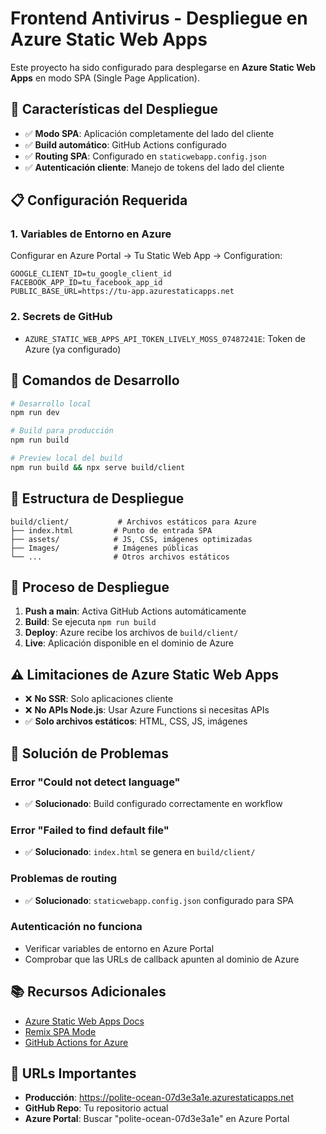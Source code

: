 # Frontend Antivirus - Despliegue en Azure Static Web Apps

Este proyecto ha sido configurado para desplegarse en **Azure Static Web Apps** en modo SPA (Single Page Application).

## 🚀 Características del Despliegue

- ✅ **Modo SPA**: Aplicación completamente del lado del cliente
- ✅ **Build automático**: GitHub Actions configurado
- ✅ **Routing SPA**: Configurado en `staticwebapp.config.json`
- ✅ **Autenticación cliente**: Manejo de tokens del lado del cliente

## 📋 Configuración Requerida

### 1. Variables de Entorno en Azure

Configurar en Azure Portal → Tu Static Web App → Configuration:

```
GOOGLE_CLIENT_ID=tu_google_client_id
FACEBOOK_APP_ID=tu_facebook_app_id
PUBLIC_BASE_URL=https://tu-app.azurestaticapps.net
```

### 2. Secrets de GitHub

- `AZURE_STATIC_WEB_APPS_API_TOKEN_LIVELY_MOSS_07487241E`: Token de Azure (ya configurado)

## 🔧 Comandos de Desarrollo

```bash
# Desarrollo local
npm run dev

# Build para producción
npm run build

# Preview local del build
npm run build && npx serve build/client
```

## 📁 Estructura de Despliegue

```
build/client/           # Archivos estáticos para Azure
├── index.html         # Punto de entrada SPA
├── assets/            # JS, CSS, imágenes optimizadas
├── Images/            # Imágenes públicas
└── ...                # Otros archivos estáticos
```

## 🔄 Proceso de Despliegue

1. **Push a main**: Activa GitHub Actions automáticamente
2. **Build**: Se ejecuta `npm run build`
3. **Deploy**: Azure recibe los archivos de `build/client/`
4. **Live**: Aplicación disponible en el dominio de Azure

## ⚠️ Limitaciones de Azure Static Web Apps

- ❌ **No SSR**: Solo aplicaciones cliente
- ❌ **No APIs Node.js**: Usar Azure Functions si necesitas APIs
- ✅ **Solo archivos estáticos**: HTML, CSS, JS, imágenes

## 🐛 Solución de Problemas

### Error "Could not detect language"

- ✅ **Solucionado**: Build configurado correctamente en workflow

### Error "Failed to find default file"

- ✅ **Solucionado**: `index.html` se genera en `build/client/`

### Problemas de routing

- ✅ **Solucionado**: `staticwebapp.config.json` configurado para SPA

### Autenticación no funciona

- Verificar variables de entorno en Azure Portal
- Comprobar que las URLs de callback apunten al dominio de Azure

## 📚 Recursos Adicionales

- [Azure Static Web Apps Docs](https://docs.microsoft.com/en-us/azure/static-web-apps/)
- [Remix SPA Mode](https://remix.run/guides/spa-mode)
- [GitHub Actions for Azure](https://github.com/Azure/static-web-apps-deploy)

## 🔗 URLs Importantes

- **Producción**: https://polite-ocean-07d3e3a1e.azurestaticapps.net
- **GitHub Repo**: Tu repositorio actual
- **Azure Portal**: Buscar "polite-ocean-07d3e3a1e" en Azure Portal
